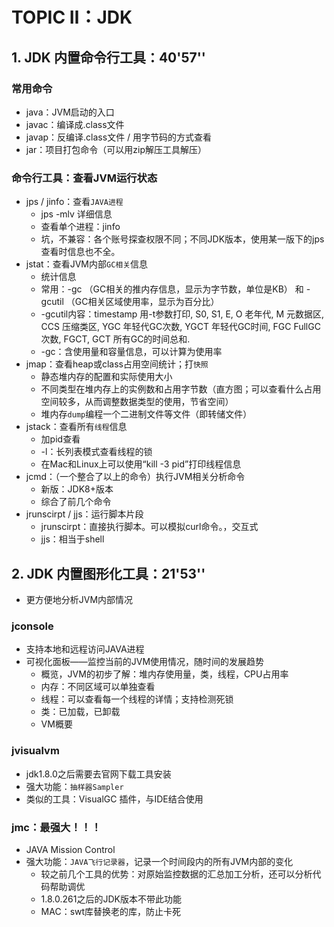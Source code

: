# TOPIC Ⅱ：JDK
## 1. JDK 内置命令行工具：40'57''
### 常用命令
* java：JVM启动的入口
* javac：编译成.class文件
* javap：反编译.class文件 / 用字节码的方式查看
* jar：项目打包命令（可以用zip解压工具解压）

### 命令行工具：查看JVM运行状态
* jps / jinfo：查看`JAVA进程`
    * jps -mlv 详细信息
    * 查看单个进程：jinfo
    * 坑，不兼容：各个账号探查权限不同；不同JDK版本，使用某一版下的jps查看时信息也不全。
* jstat：查看JVM内部`GC相关`信息
    * 统计信息
    * 常用：-gc （GC相关的推内存信息，显示为字节数，单位是KB） 和 -gcutil （GC相关区域使用率，显示为百分比）
    * -gcutil内容：timestamp 用-t参数打印, S0, S1, E, O 老年代, M 元数据区, CCS 压缩类区, YGC 年轻代GC次数, YGCT 年轻代GC时间, FGC FullGC次数, FGCT, GCT 所有GC的时间总和. 
    * -gc：含使用量和容量信息，可以计算为使用率
* jmap：查看heap或class占用空间统计；打`快照`
    * 静态堆内存的配置和实际使用大小
    * 不同类型在堆内存上的实例数和占用字节数（直方图；可以查看什么占用空间较多，从而调整数据类型的使用，节省空间）
    * 堆内存`dump`编程一个二进制文件等文件（即转储文件）
* jstack：查看所有`线程`信息
    * 加pid查看
    * -l：长列表模式查看线程的锁
    * 在Mac和Linux上可以使用“kill -3 pid”打印线程信息
* jcmd：（一个整合了以上的命令）执行JVM相关分析命令
    * 新版：JDK8+版本
    * 综合了前几个命令
* jrunscirpt / jjs：运行脚本片段
    * jrunscirpt：直接执行脚本。可以模拟curl命令。，交互式
    * jjs：相当于shell


## 2. JDK 内置图形化工具：21'53''
* 更方便地分析JVM内部情况
### jconsole
* 支持本地和远程访问JAVA进程
* 可视化面板——监控当前的JVM使用情况，随时间的发展趋势
    * 概览，JVM的初步了解：堆内存使用量，类，线程，CPU占用率
    * 内存：不同区域可以单独查看
    * 线程：可以查看每一个线程的详情；支持检测死锁
    * 类：已加载，已卸载
    * VM概要

### jvisualvm
* jdk1.8.0之后需要去官网下载工具安装
* 强大功能：`抽样器Sampler`
* 类似的工具：VisualGC 插件，与IDE结合使用

### jmc：最强大！！！
* JAVA Mission Control
* 强大功能：`JAVA飞行记录器`，记录一个时间段内的所有JVM内部的变化
    * 较之前几个工具的优势：对原始监控数据的汇总加工分析，还可以分析代码帮助调优
    * 1.8.0.261之后的JDK版本不带此功能
    * MAC：swt库替换老的库，防止卡死